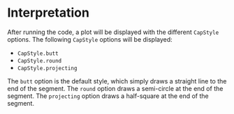 # Interpretation

After running the code, a plot will be displayed with the different `CapStyle` options. The following `CapStyle` options will be displayed:

- `CapStyle.butt`
- `CapStyle.round`
- `CapStyle.projecting`

The `butt` option is the default style, which simply draws a straight line to the end of the segment. The `round` option draws a semi-circle at the end of the segment. The `projecting` option draws a half-square at the end of the segment.
